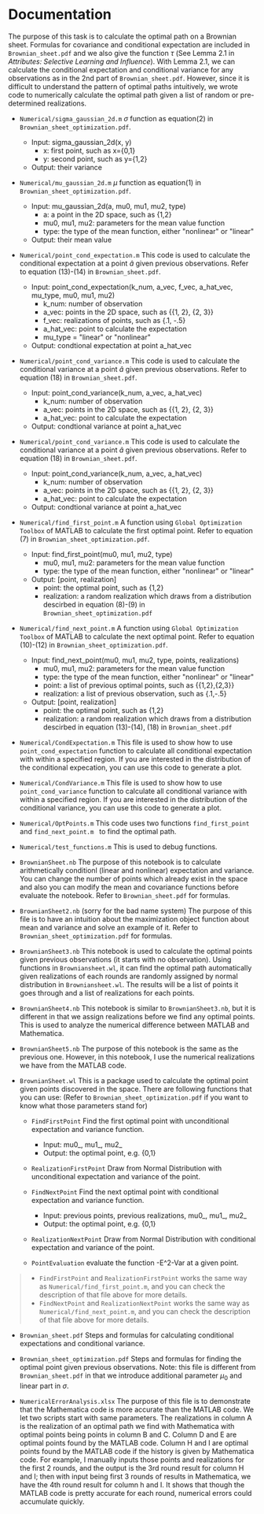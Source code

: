 # Documentation


The purpose of this task is to calculate the optimal path on a Brownian sheet. Formulas for covariance and conditional expectation are included in `Brownian_sheet.pdf` and we also give the function $\tau$ (See Lemma 2.1 in *Attributes: Selective Learning and Influence*). With Lemma 2.1, we can calculate the conditional expectation and conditional variance for any observations as in the 2nd part of `Brownian_sheet.pdf`. However, since it is difficult to understand the pattern of optimal paths intuitively, we wrote code to numerically calculate the optimal path given a list of random or pre-determined realizations.

* `Numerical/sigma_gaussian_2d.m` $\sigma$ function as equation(2) in `Brownian_sheet_optimization.pdf`.
  * Input: sigma_gaussian_2d(x, y)
    * x: first point, such as x={0,1}
    * y: second point, such as y={1,2}
  * Output: their variance

* `Numerical/mu_gaussian_2d.m` $\mu$ function as equation(1) in `Brownian_sheet_optimization.pdf`.
  * Input: mu_gaussian_2d(a, mu0, mu1, mu2, type)
    * a: a point in the 2D space, such as {1,2}
    * mu0, mu1, mu2: parameters for the mean value function
    * type: the type of the mean function, either "nonlinear" or "linear"
  * Output: their mean value

* `Numerical/point_cond_expectation.m` This code is used to calculate the conditional expectation at a point $\hat{a}$ given previous observations. Refer to equation (13)-(14) in `Brownian_sheet.pdf`.
  * Input: point_cond_expectation(k_num, a_vec, f_vec, a_hat_vec, mu_type, mu0, mu1, mu2)
    * k_num: number of observation
    * a_vec: points in the 2D space, such as {{1, 2}, {2, 3}}
    * f_vec: realizations of points, such as {.1, -.5}
    * a_hat_vec: point to calculate the expectation
    * mu_type = "linear" or "nonlinear"
  * Output: condtional expectation at point a_hat_vec

* `Numerical/point_cond_variance.m` This code is used to calculate the conditional variance at a point $\hat{a}$ given previous observations. Refer to equation (18) in `Brownian_sheet.pdf`.
  * Input: point_cond_variance(k_num, a_vec, a_hat_vec)
    * k_num: number of observation
    * a_vec: points in the 2D space, such as {{1, 2}, {2, 3}}
    * a_hat_vec: point to calculate the expectation
  * Output: condtional variance at point a_hat_vec

* `Numerical/point_cond_variance.m` This code is used to calculate the conditional variance at a point $\hat{a}$ given previous observations. Refer to equation (18) in `Brownian_sheet.pdf`.
  * Input: point_cond_variance(k_num, a_vec, a_hat_vec)
    * k_num: number of observation
    * a_vec: points in the 2D space, such as {{1, 2}, {2, 3}}
    * a_hat_vec: point to calculate the expectation
  * Output: condtional variance at point a_hat_vec

* `Numerical/find_first_point.m` A function using `Global Optimization Toolbox` of MATLAB to calculate the first optimal point. Refer to equation (7) in `Brownian_sheet_optimization.pdf`.
  * Input: find_first_point(mu0, mu1, mu2, type)
    * mu0, mu1, mu2: parameters for the mean value function
    * type: the type of the mean function, either "nonlinear" or "linear"
  * Output: [point, realization]
    * point: the optimal point, such as {1,2}
    * realization: a random realization which draws from a distribution descirbed in equation (8)-(9) in `Brownian_sheet_optimization.pdf`

* `Numerical/find_next_point.m` A function using `Global Optimization Toolbox` of MATLAB to calculate the next optimal point. Refer to equation (10)-(12) in `Brownian_sheet_optimization.pdf`.
  * Input: find_next_point(mu0, mu1, mu2, type, points, realizations)
    * mu0, mu1, mu2: parameters for the mean value function
    * type: the type of the mean function, either "nonlinear" or "linear"
    * point: a list of previous optimal points, such as {{1,2},{2,3}}
    * realization: a list of previous observation, such as {.1,-.5}
  * Output: [point, realization]
    * point: the optimal point, such as {1,2}
    * realization: a random realization which draws from a distribution descirbed in equation (13)-(14), (18) in `Brownian_sheet.pdf`

* `Numerical/CondExpectation.m` This file is used to show how to use `point_cond_expectation` function to calculate all conditional expectation with within a specified region. If you are interested in the distribution of the conditional expecation, you can use this code to generate a plot.

* `Numerical/CondVariance.m` This file is used to show how to use `point_cond_variance` function to calculate all conditional variance with within a specified region. If you are interested in the distribution of the conditional variance, you can use this code to generate a plot.

* `Numerical/OptPoints.m` This code uses two functions `find_first_point` and `find_next_point.m ` to find the optimal path.

* `Numerical/test_functions.m` This is used to debug functions.

* `BrownianSheet.nb`
The purpose of this notebook is to calculate arithmetically conditionl (linear and nonlinear) expectation and variance. You can change the number of points which already exist in the space and also you can modify the mean and covariance functions before evaluate the notebook. Refer to `Brownian_sheet.pdf` for formulas.

* `BrownianSheet2.nb` (sorry for the bad name system) The purpose of this file is to have an intuition about the maximization object function about mean and variance and solve an example of it. Refer to `Brownian_sheet_optimization.pdf` for formulas.

* `BrownianSheet3.nb`
This notebook is used to calculate the optimal points given previous observations (it starts with no observation). Using functions in `Browniansheet.wl`, it can find the optimal path automatically given realizations of each rounds are randomly assigned by normal distribution in `Browniansheet.wl`. The results will be a list of points it goes through and a list of realizations for each points.

* `BrownianSheet4.nb`
This notebook is similar to `BrownianSheet3.nb`, but it is different in that we assign realizations before we find any optimal points. This is used to analyze the numerical difference between MATLAB and Mathematica.

* `BrownianSheet5.nb`
The purpose of this notebook is the same as the previous one. However, in this notebook, I use the numerical realizations we have from the MATLAB code.

* `BrownianSheet.wl`
This is a package used to calculate the optimal point given points discovered in the space. There are following functions that you can use: (Refer to `Brownian_sheet_optimization.pdf` if you want to know what those parameters stand for)
    * `FindFirstPoint` Find the first optimal point with unconditional expectation and variance function. 
        * Input: mu0_, mu1_, mu2_
        * Output: the optimal point, e.g. {0,1}

    * `RealizationFirstPoint` Draw from Normal Distribution with unconditional expectation and variance of the point.

    * `FindNextPoint` Find the next optimal point with conditional expectation and variance function. 
        * Input: previous points, previous realizations, mu0_, mu1_, mu2_
        * Output: the optimal point, e.g. {0,1}
    * `RealizationNextPoint` Draw from Normal Distribution with conditional expectation and variance of the point.
    * `PointEvaluation` evaluate the function -E^2-Var at a given point.
> * `FindFirstPoint` and `RealizationFirstPoint` works the same way as `Numerical/find_first_point.m`, and you can check the description of that file above for more details.
>  * `FindNextPoint` and `RealizationNextPoint` works the same way as `Numerical/find_next_point.m`, and you can check the description of that file above for more details.

* `Brownian_sheet.pdf` Steps and formulas for calculating conditional expectations and conditional variance.


* `Brownian_sheet_optimization.pdf` Steps and formulas for finding the optimal point given previous observations. Note: this file is different from `Brownian_sheet.pdf` in that we introduce additional parameter $\mu_0$ and linear part in $\sigma$.

* `NumericalErrorAnalysis.xlsx` The purpose of this file is to demonstrate that the Mathematica code is more accurate than the MATLAB code. We let two scripts start with same parameters. The realizations in column A is the realization of an optimal path we find with Mathematica with optimal points being points in column B and C. Column D and E are optimal points found by the MATLAB code. Column H and I are optimal points found by the MATLAB code if the history is given by Mathematica code. For example, I manually inputs those points and realizations for the first 2 rounds, and the output is the 3rd round result for column H and I; then with input being first 3 rounds of results in Mathematica, we have the 4th round result for column h and I. It shows that though the MATLAB code is pretty accurate for each round, numerical errors could accumulate quickly.